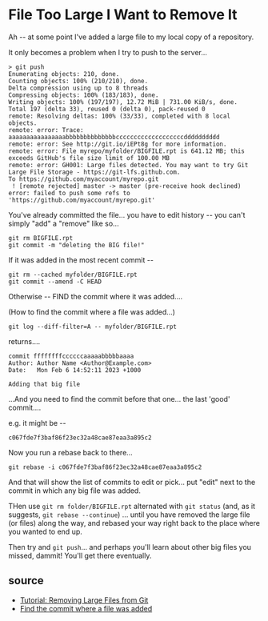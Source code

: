 # File Too Large I Want to Remove It


Ah -- at some point I've added a large file to my local copy of a repository.

It only becomes a problem when I try to push to the server...

	> git push
	Enumerating objects: 210, done.
	Counting objects: 100% (210/210), done.
	Delta compression using up to 8 threads
	Compressing objects: 100% (183/183), done.
	Writing objects: 100% (197/197), 12.72 MiB | 731.00 KiB/s, done.
	Total 197 (delta 33), reused 0 (delta 0), pack-reused 0
	remote: Resolving deltas: 100% (33/33), completed with 8 local objects.
	remote: error: Trace: aaaaaaaaaaaaaaaabbbbbbbbbbbbbbcccccccccccccccccccdddddddddd
	remote: error: See http://git.io/iEPt8g for more information.
	remote: error: File myrepo/myfolder/BIGFILE.rpt is 641.12 MB; this exceeds GitHub's file size limit of 100.00 MB
	remote: error: GH001: Large files detected. You may want to try Git Large File Storage - https://git-lfs.github.com.
	To https://github.com/myaccount/myrepo.git
	 ! [remote rejected] master -> master (pre-receive hook declined)
	error: failed to push some refs to 'https://github.com/myaccount/myrepo.git'


You've already committed the file... you have to edit history -- you can't simply "add" a "remove" like so...


	git rm BIGFILE.rpt
	git commit -m "deleting the BIG file!"


If it was added in the most recent commit -- 

	git rm --cached myfolder/BIGFILE.rpt
	git commit --amend -C HEAD


Otherwise -- FIND the commit where it was added....

(How to find the commit where a file was added...)


	git log --diff-filter=A -- myfolder/BIGFILE.rpt


returns....


	commit ffffffffccccccaaaaabbbbbaaaa
	Author: Author Name <Author@Example.com>
	Date:   Mon Feb 6 14:52:11 2023 +1000
	
	Adding that big file

...And you need to find the commit before that one... the last 'good' commit....

e.g. it might be -- 
	
	c067fde7f3baf86f23ec32a48cae87eaa3a895c2


Now you run a rebase back to there...
	
	git rebase -i c067fde7f3baf86f23ec32a48cae87eaa3a895c2


And that will show the list of commits to edit or pick... put "edit" next to the commit in which any big file was added. 

THen use `git rm folder/BIGFILE.rpt` alternated with `git status` (and, as it suggests, `git rebase --continue`) ... until you have removed the large file (or files) along the way, and rebased your way right back to the place where you wanted to end up.

Then try and `git push`... and perhaps you'll learn about other big files you missed, dammit! You'll get there eventually.


## source

- [Tutorial: Removing Large Files from Git](https://medium.com/analytics-vidhya/tutorial-removing-large-files-from-git-78dbf4cf83a/)
- [Find the commit where a file was added](https://stackoverflow.com/questions/11533199/how-to-find-the-commit-in-which-a-given-file-was-added)

